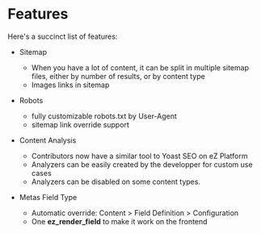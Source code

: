 # Features

Here's a succinct list of features: 

* Sitemap
  * When you have a lot of content, it can be split in multiple sitemap files, either by number of results, or by content type
  * Images links in sitemap

* Robots
  * fully customizable robots.txt by User-Agent
  * sitemap link override support

* Content Analysis
  * Contributors now have a similar tool to Yoast SEO on eZ Platform
  * Analyzers can be easily created by the developper for custom use cases
  * Analyzers can be disabled on some content types.

* Metas Field Type
  * Automatic override: Content > Field Definition > Configuration
  * One **ez_render_field** to make it work on the frontend